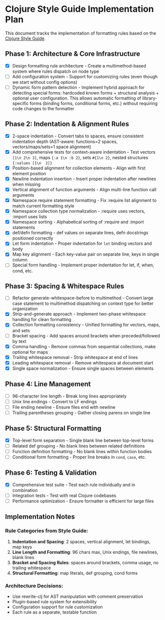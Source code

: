# Clojure Style Guide Implementation Plan

This document tracks the implementation of formatting rules based on the
[Clojure Style Guide](https://github.com/bbatsov/clojure-style-guide).

## Phase 1: Architecture & Core Infrastructure
- [x] Design formatting rule architecture - Create a multimethod-based system where rules
      dispatch on node type
- [ ] Add configuration system - Support for customizing rules (even though we start without
      config options)
- [ ] Dynamic form pattern detection - Implement hybrid approach for detecting special forms:
      hardcoded known forms + structural analysis + optional user configuration. This allows
      automatic formatting of library-specific forms (binding forms, conditional forms, etc.)
      without requiring code changes to the formatter

## Phase 2: Indentation & Alignment Rules
- [x] 2-space indentation - Convert tabs to spaces, ensure consistent indentation depth
      (AST-aware: functions=2 spaces, vectors/maps/sets=1 space alignment)
- [x] Add comprehensive tests for context-aware indentation - Test vectors `[1\n 2\n 3]`,
      maps `{:a 1\n :b 2}`, sets `#{1\n 2}`, nested structures `{:values [1\n  2]}`
- [x] Position-based alignment for collection elements - Align with first element position
- [x] Newline indentation insertion - Insert proper indentation after newlines when missing
- [x] Vertical alignment of function arguments - Align multi-line function call arguments
- [x] Namespace require statement formatting - Fix :require list alignment to match current
      formatting style
- [x] Namespace collection type normalization - :require uses vectors, :import uses lists
- [x] Namespace sorting - Alphabetical sorting of :require and :import statements
- [x] def/defn formatting - def values on separate lines, defn docstrings positioned correctly
- [x] Let form indentation - Proper indentation for `let` binding vectors and body
- [x] Map key alignment - Each key-value pair on separate line, keys in single column
- [ ] Special form handling - Implement proper indentation for let, if, when, cond, etc.

## Phase 3: Spacing & Whitespace Rules
- [ ] Refactor generate-whitespace-before to multimethod - Convert large case statement to
      multimethod dispatching on context type for better organization
- [x] Strip-and-generate approach - Implement two-phase whitespace handling for clean formatting
- [x] Collection formatting consistency - Unified formatting for vectors, maps, and sets
- [ ] Bracket spacing - Add spaces around brackets when preceded/followed by text
- [x] Comma handling - Remove commas from sequential collections, make optional for maps
- [x] Trailing whitespace removal - Strip whitespace at end of lines
- [x] Leading whitespace removal - Remove whitespace at document start
- [x] Single space normalization - Ensure single spaces between elements

## Phase 4: Line Management
- [ ] 96-character line length - Break long lines appropriately
- [ ] Unix line endings - Convert to LF endings
- [ ] File ending newline - Ensure files end with newline
- [ ] Trailing parentheses grouping - Gather closing parens on single line

## Phase 5: Structural Formatting
- [x] Top-level form separation - Single blank line between top-level forms
- [ ] Related def grouping - No blank lines between related definitions
- [ ] Function definition formatting - No blank lines within function bodies
- [ ] Conditional form formatting - Proper line breaks in `cond`, `case`, etc.

## Phase 6: Testing & Validation
- [x] Comprehensive test suite - Test each rule individually and in combination
- [ ] Integration tests - Test with real Clojure codebases
- [ ] Performance optimization - Ensure formatter is efficient for large files

## Implementation Notes

### Rule Categories from Style Guide:
1. **Indentation and Spacing**: 2 spaces, vertical alignment, let bindings, map keys
2. **Line Length and Formatting**: 96 chars max, Unix endings, file newlines, blank lines
3. **Bracket and Spacing Rules**: spaces around brackets, comma usage, no trailing whitespace
4. **Structural Formatting**: map literals, def grouping, cond forms

### Architecture Decisions:
- Use rewrite-clj for AST manipulation with comment preservation
- Plugin-based rule system for extensibility
- Configuration support for rule customization
- Each rule as a separate, testable function
